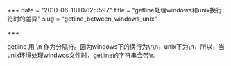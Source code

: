 +++
date = "2010-06-18T07:25:59Z"
title = "getline处理windows和unix换行符时的差异"
slug = "getline_between_windows_unix"

+++

getline 用 \n 作为分隔符。因为windows下的换行为\r\n，unix下为\n，所以，当unix环境处理windwos文件时，getline的字符串会带\r.


